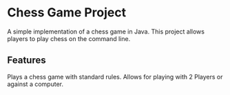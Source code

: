 # Chess Game Project

A simple implementation of a chess game in Java. This project allows players to play chess on the command line.

## Features

Plays a chess game with standard rules. Allows for playing with 2 Players or against a computer.
